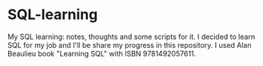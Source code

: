 # SQL-learning
My SQL learning: notes, thoughts and some scripts for it. I decided to learn SQL for my job and I'll be share my progress in this repository. I used Alan Beaulieu book 
"Learning SQL" with ISBN 9781492057611.
